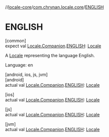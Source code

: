 //[locale-core](../../index.md)/[com.chrynan.locale.core](index.md)/[ENGLISH](-e-n-g-l-i-s-h.md)

# ENGLISH

[common]\
expect val [Locale.Companion](-locale/-companion/index.md).[ENGLISH](-e-n-g-l-i-s-h.md): [Locale](-locale/index.md)

A [Locale](-locale/index.md) representing the language English.

Language: en

[android, ios, js, jvm]\
[android]\
actual val [Locale.Companion](-locale/-companion/index.md#792635441%2FExtensions%2F-362537344).[ENGLISH](-e-n-g-l-i-s-h.md): [Locale](-locale/index.md#-1762194833%2FExtensions%2F-362537344)

[ios]\
actual val [Locale.Companion](-locale/-companion/index.md#792635441%2FExtensions%2F2109559298).[ENGLISH](-e-n-g-l-i-s-h.md): [Locale](-locale/index.md#-1762194833%2FExtensions%2F2109559298)

[js]\
actual val [Locale.Companion](-locale/-companion/index.md#792635441%2FExtensions%2F1142978236).[ENGLISH](-e-n-g-l-i-s-h.md): [Locale](-locale/index.md#-1762194833%2FExtensions%2F1142978236)

[jvm]\
actual val [Locale.Companion](-locale/-companion/index.md#792635441%2FExtensions%2F-1283056228).[ENGLISH](-e-n-g-l-i-s-h.md): [Locale](-locale/index.md#-1762194833%2FExtensions%2F-1283056228)
